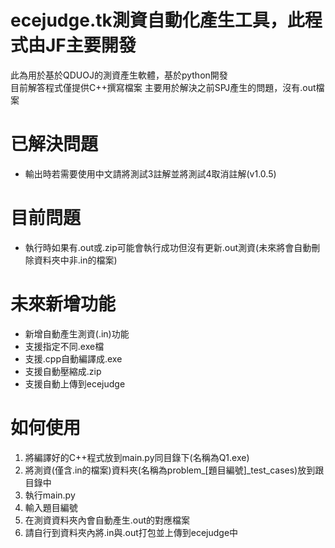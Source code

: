 # ecejudge.tk測資自動化產生工具，此程式由JF主要開發
此為用於基於QDUOJ的測資產生軟體，基於python開發  
目前解答程式僅提供C++撰寫檔案
主要用於解決之前SPJ產生的問題，沒有.out檔案  
# 已解決問題
 - 輸出時若需要使用中文請將測試3註解並將測試4取消註解(v1.0.5)

# 目前問題
 - 執行時如果有.out或.zip可能會執行成功但沒有更新.out測資(未來將會自動刪除資料夾中非.in的檔案)

# 未來新增功能

 - 新增自動產生測資(.in)功能
 - 支援指定不同.exe檔
 - 支援.cpp自動編譯成.exe
 - 支援自動壓縮成.zip
 - 支援自動上傳到ecejudge

# 如何使用

 1. 將編譯好的C++程式放到main.py同目錄下(名稱為Q1.exe)
 2. 將測資(僅含.in的檔案)資料夾(名稱為problem_[題目編號]_test_cases)放到跟目錄中
 3. 執行main.py
 4. 輸入題目編號
 5. 在測資資料夾內會自動產生.out的對應檔案
 6. 請自行到資料夾內將.in與.out打包並上傳到ecejudge中
